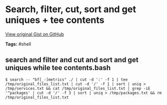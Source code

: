 # Search, filter, cut, sort and get uniques + tee contents 

[View original Gist on GitHub](https://gist.github.com/Integralist/69dc115cc31d253961645c8139f25269)

**Tags:** #shell

## search and filter and cut and sort and get uniques while tee contents.bash

```shell
$ search -- "bf[_-]metrics" ./ | cut -d ':' -f 1 | tee /tmp/original_files_list.txt | cut -d '/' -f 1 | sort | uniq > /tmp/services.txt && cat /tmp/original_files_list.txt | grep -iE '^packages' | cut -d '/' -f 3 | sort | uniq > /tmp/packages.txt && rm /tmp/original_files_list.txt
```

